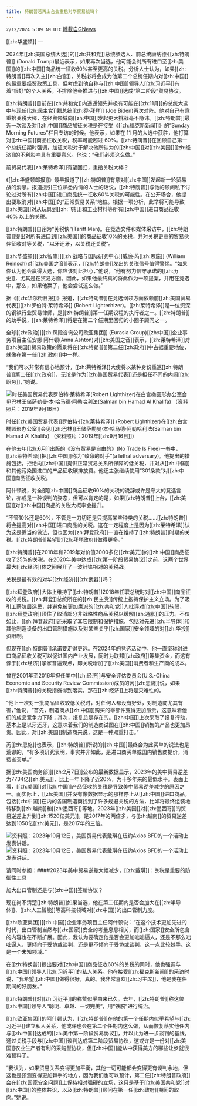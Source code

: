 ```yaml
---
title: 特朗普若再上台会重启对华贸易战吗？
---
```

`2/12/2024 5:09 AM UTC` [轉載自GNews](https://gnews.org/articles/2299392)

[[zh:华盛顿]] — 

2024年[[zh:美国总统大选]]的[[zh:共和党]]总统参选人、前总统唐纳德·[[zh:特朗普]] (Donald Trump)最近表示，如果再次当选，他可能会对所有进口至[[zh:美国]]的[[zh:中国]]商品统一征收60%甚至更高的关税。分析人士认为，如果[[zh:特朗普]]再次入主[[zh:白宫]]，关税必将会成为他第二个总统任期内对[[zh:中国]]的最重要经贸政策工具，但考虑到他自称与[[zh:中国]]领导人[[zh:习近平]]有着“很好”的个人关系，不排除他会推进与[[zh:中国]]达成“第二阶段”贸易协议。

[[zh:特朗普]]目前在[[zh:共和党]]内遥遥领先并极有可能在[[zh:11月]]的总统大选中与现任[[zh:民主党]]籍总统[[zh:乔·拜登]] (Joe Biden)再次对阵。他对自己有意重拾关税大棒，在经贸领域向[[zh:中国]]发起更大挑战毫不隐讳。[[zh:特朗普]]最近一次谈及对[[zh:中国]]商品加征关税是在接受《[[zh:福克斯新闻]]》的“Sunday Morning Futures”栏目专访的时候。他表示，如果在 11 月的大选中获胜，他打算对[[zh:中国]]商品征收关税，税率可能超过 60%。[[zh:特朗普]]在回顾自己第一个总统任期时强调，加征关税对于解决他所认为的[[zh:中国]]对[[zh:美国]][[zh:经济]]的不利影响具有重要意义。他说：“我们必须这么做。”

前贸易代表[[zh:莱特希泽]]有望回归，重拾关税大棒？

《[[zh:华盛顿邮报]]》最早报道了[[zh:特朗普]]有意对[[zh:中国]]发起新一轮贸易战的消息。报道援引三位熟悉内情的人士的话说，[[zh:特朗普]]与他的顾问私下讨论过对所有[[zh:中国]]进口商品统一征收60%关税的可能性。在公开场合，他提出要取消对[[zh:中国]]的“正常贸易关系”地位。根据一项分析，此举将可能导致[[zh:美国]]对从玩具到[[zh:飞机]]和工业材料等所有[[zh:中国]]进口商品征收 40% 以上的关税。

[[zh:特朗普]]自诩为“关税侠”(Tariff Man)。在竞选文件和媒体采访中，[[zh:特朗普]]提出对所有进口到[[zh:美国]]的商品征收10%的关税，并对关税更高的贸易伙伴征收对等关税，“以牙还牙，以关税还关税”。

[[zh:华盛顿]][[zh:智库]][[zh:战略与国际研究中心]]威廉·芮[[zh:恩施]] (William Reinsch)对[[zh:美国之音]]表示，[[zh:特朗普]]发出的关税信号值得警惕。“如果你认为他会赢得大选，你应该对此担心，”他说，“他有努力信守承诺的[[zh:历史]]，尤其是在贸易方面。因此，如果他最终真的将此作为一项提案，并用在竞选中，那么，如果他赢了，他会尝试这么做。”

据《[[zh:华尔街日报]]》报道，[[zh:特朗普]]在竞选纲领方面依赖前[[zh:美国贸易代表]][[zh:罗伯特·莱特希泽]] (Robert Lighterhizer)。[[zh:莱特希泽]]是一位资深的钢铁行业贸易律师，是[[zh:特朗普]]第一任期议程的执行者之一。[[zh:特朗普]]的助手说，[[zh:莱特希泽]]将是在第二个任期里回归的小圈子顾问之一。

全球[[zh:政治]][[zh:风险咨询公司欧亚集团]] (Eurasia Group)[[zh:中国]]企业事务项目主任安娜·阿什顿(Anna Ashton)对[[zh:美国之音]]表示，[[zh:莱特希泽]]对[[zh:美国]]贸易政策的愿景将在[[zh:特朗普]]第二任[[zh:政府]]中占据重要地位，就像在第一任[[zh:政府]]中一样。

“我们可以非常有信心地预计，[[zh:莱特希泽]]大使将以某种身份重返[[zh:特朗普]]第二任[[zh:政府]]，无论是作为[[zh:美国贸易代表]]还是担任不同的内阁[[zh:职务]]，”她说。

![时任美国贸易代表罗伯特&#183;莱特希泽(Robert Lighthizer)在白宫椭圆形办公室会见巴林王储萨勒曼&#183;本&#183;哈马德&#183;阿勒哈利法(Salman bin Hamad Al Khalifa) （资料照片：2019年9月16日）](https://gdb.voanews.com/9723C427-237B-4AF7-B60D-132656F31D56_cx0_cy10_cw100_w250_r1_s.jpg "时任美国贸易代表罗伯特&#183;莱特希泽(Robert Lighthizer)在白宫椭圆形办公室会见巴林王储萨勒曼&#183;本&#183;哈马德&#183;阿勒哈利法(Salman bin Hamad Al Khalifa) （资料照片：2019年9月16日）")

时任[[zh:美国贸易代表]]罗伯特&#183;[[zh:莱特希泽]] (Robert Lighthizer)在[[zh:白宫椭圆形办公室]]会见[[zh:巴林]]王储萨勒曼&#183;本&#183;哈马德&#183;阿勒哈利法(Salman bin Hamad Al Khalifa) （资料照片：2019年[[zh:9月16日]]）

在他去年[[zh:6月]]出版的《没有贸易是自由的》(No Trade Is Free)一书中，[[zh:莱特希泽]]把[[zh:中国]]称为“致命的对手”(a lethal adversary)。他提出的措施包括，拒绝向[[zh:中国]]提供正常贸易关系所保障的低关税，并对从[[zh:中国]]和其他污染国进口的产品征收碳排放费。他还主张继续使用“301条款”对[[zh:中国]]商品征收关税。

阿什顿说，对全部[[zh:中国]]商品征收60%的关税的说辞或许是夸大的竞选言论，亦或是一种谈判的姿态，但可以肯定的是，如果[[zh:特朗普]]上台，[[zh:美国]]对[[zh:中国]]商品的关税大概率会提升。

“不管10%还是60%，不管是一刀切还是只提高某些种类的关税……[[zh:特朗普]]将会提高对[[zh:中国]]进口商品的关税。这在一定程度上是因为[[zh:莱特希泽]]认为这是适当的做法，但也因为[[zh:拜登政府]]一直在维持了[[zh:特朗普]]时期的关税。[[zh:特朗普]]希望比[[zh:拜登政府]]做得更多。”

[[zh:特朗普]]在2018年和2019年对价值3000多亿[[zh:美元]]的[[zh:中国]]商品征收了25%的关税。在2020年美中达成[[zh:第一阶段贸易协议]]之前，这两个世界最大[[zh:经济]]体之间展开了一波针锋相对的关税战。

关税是最有效的对华[[zh:经济]][[zh:武器]]吗？

[[zh:拜登政府]]大体上维持了[[zh:特朗普]]2018年任职总统时对[[zh:中国]]商品征收的关税。[[zh:拜登]]总统所在的[[zh:民主党]]传统上抱持保护主义立场。为了吸引工薪阶层选民，并避免被更加鹰派的[[zh:共和党]]人批评对[[zh:中国]]软弱，[[zh:拜登政府]]顶住了取消部分非战略性商品关税以缓解[[zh:通胀]]的压力。不仅如此，[[zh:拜登政府]]还采取了其它限制和保护措施，包括对先进[[zh:半导体]]和其他制造设备的出口管制措施以及对某些关乎[[zh:国家]]安全领域的对[[zh:华投]]资限制。

但现在[[zh:特朗普]]承诺要走得更远。在2024年的竞选活动中，他一直坚称对进口商品征收关税可以促进国内产业发展，同时为联邦[[zh:政府]]筹集资金，而这有悖于[[zh:经济]]学家普遍观点，即关税增加了[[zh:美国]]消费者和生产商的成本。

曾在2001年至2016年担任美中[[zh:经济]]与安全评估委员会(U.S.-China Economic and Security Review Commission)成员的芮[[zh:恩施]]说，如果[[zh:特朗普]]的关税措施得到落实，那在[[zh:经济]]上将是灾难性的。

“他上一次对一批商品征收较低关税时，对任何人都没有好处，对制造商尤其有害，”他说，“首先，制造商从[[zh:中国]]购买的零部件变得更加昂贵，这意味着他们的成品竞争力下降；其次，报复总是存在的。[[zh:中国]]上次采取了报复行动，基本上是以牙还牙，这意味着我们的制造商试图在[[zh:中国]]销售的产品也更加昂贵。因此，对[[zh:美国]]制造商来说，这是一种双重打击。”

芮[[zh:恩施]]也表示，[[zh:特朗普]]所说的[[zh:中国]]最终会为此买单的说法也是荒谬的，“有多项研究表明，事实并非如此，是进口商买单或国内销售商提价，消费者买单。”

据[[zh:美国商务部]][[zh:2月7日]]公布的最新数据显示，2023年的美中贸易逆差为7734亿[[zh:美元]]，比上一年下降了近20%，为十多年来的最低水平。表面上看，[[zh:美国]]对[[zh:中国]]产品征收的关税是导致美中贸易逆差减少的原因之一。而实际上，[[zh:美国]]并没有像数据显示的那样停止从[[zh:中国]]进口商品。包括[[zh:中国]]在内的各国制造商找到了许多规避关税的方法，比如将最终组装地转移到[[zh:越南]]和[[zh:墨西哥]]等地。2023年[[zh:美国]]对[[zh:墨西哥]]的贸易逆差上升到[[zh:1520亿美元]]，是2017年的两倍多，与[[zh:越南]]的贸易逆差达到1050亿[[zh:美元]]，是2017年的三倍。

![资料照：2023年10月12日，美国贸易代表戴琪在纽约Axios BFD的一个活动上发表讲话。](https://gdb.voanews.com/b90ea784-ac0d-4198-82d2-57716386fa23_w100_r1.jpg "资料照：2023年10月12日，美国贸易代表戴琪在纽约Axios BFD的一个活动上发表讲话。") ![资料照：2023年10月12日，美国贸易代表戴琪在纽约Axios BFD的一个活动上发表讲话。](https://gdb.voanews.com/b90ea784-ac0d-4198-82d2-57716386fa23_w100_r1.jpg "资料照：2023年10月12日，美国贸易代表戴琪在纽约Axios BFD的一个活动上发表讲话。")

请同时参阅：####2023年美中贸易逆差大幅减少，[[zh:戴琪]]：关税是重要的防御性工具

加大出口管制还是与[[zh:中国]]签新协议？

现在尚不清楚[[zh:特朗普]]如果当选，他在第二任期内是否会加大在[[zh:半导体]]、[[zh:人工智能]]等高科技领域对[[zh:中国]]的出口管制力度。

[[zh:欧亚集团]][[zh:中国]]企业事务项目主任阿什顿说：“在这个技术更加先进的时代，出口管制当然与[[zh:国家]]安全的考量息息相关，而[[zh:国家]]安全所包含的内容也在不断扩展。因此，我认为要确定他是否会更加咄咄逼人，还是不那么咄咄逼人，更倾向于妥协或谈判，还是更不倾向于妥协或谈判，这一点比较棘手。这是一个未知领域。”

在[[zh:特朗普]]提出要对[[zh:中国]]商品征收60%的关税的同时，他也强调与[[zh:中国]]领导人[[zh:习近平]]的私人关系。他在接受[[zh:福克斯新闻]]的采访时说，“我希望[[zh:中国]]做得很好，真的。我非常喜欢[[zh:习主席]]，他是我在任期间的好朋友。”

[[zh:特朗普]]对[[zh:习近平]]的称赞似乎由来已久。去年，[[zh:特朗普]]称这位[[zh:中国]]领导人“聪明、卓越、一切完美”，用“铁腕”进行统治。

[[zh:欧亚集团]]的阿什顿认为，[[zh:特朗普]]在他的第一个任期内似乎希望与[[zh:习近平]]建立私人关系，他或许也会在第二个任期内这么做，从而恢复落实他任内与[[zh:中国]]达成的[[zh:美中第一阶段贸易协议]]，并以此为进一步谈判的基线，通过关税手段与[[zh:中国]]谈判达成第二阶段贸易协议，这或许是一份对[[zh:美国]]农业生产者有利的采购型协议，但[[zh:中国]]能从中获得美方的哪些让步就很难预料了。

“我认为，如果贸易关系变得更加平衡，其他一切可能都会变得更有谈判余地，但这也是预测变得更加棘手的地方，因为我们也可以预计，第二任[[zh:特朗普政府]]会在[[zh:国家安全问题]]上保持相对强硬的立场，这只是基于[[zh:美国共和党]]对[[zh:中国]]的整体共识，以及[[zh:特朗普]]顾问在第一任[[zh:政府]]期间的取向。”她说。
